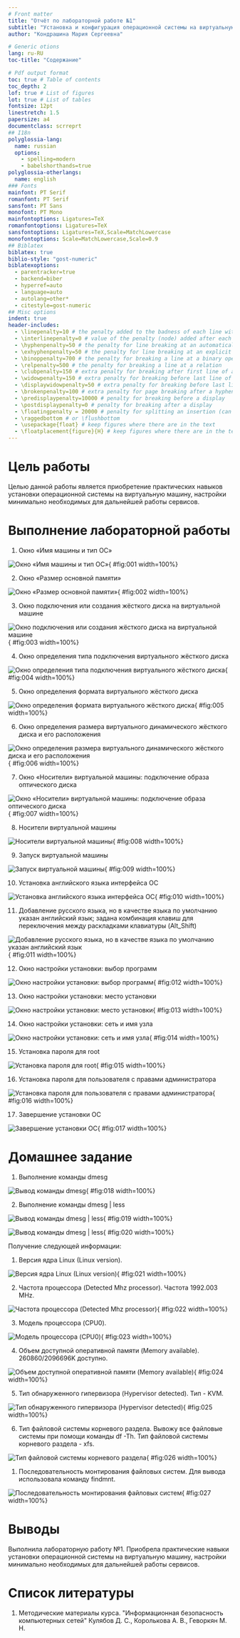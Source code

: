 ```yaml
---
# Front matter
title: "Отчёт по лабораторной работе №1"
subtitle: "Установка и конфигурация операционной системы на виртуальную машину"
author: "Кондрашина Мария Сергеевна"

# Generic otions
lang: ru-RU
toc-title: "Содержание"

# Pdf output format
toc: true # Table of contents
toc_depth: 2
lof: true # List of figures
lot: true # List of tables
fontsize: 12pt
linestretch: 1.5
papersize: a4
documentclass: scrreprt
## I18n
polyglossia-lang:
  name: russian
  options:
	- spelling=modern
	- babelshorthands=true
polyglossia-otherlangs:
  name: english
### Fonts
mainfont: PT Serif
romanfont: PT Serif
sansfont: PT Sans
monofont: PT Mono
mainfontoptions: Ligatures=TeX
romanfontoptions: Ligatures=TeX
sansfontoptions: Ligatures=TeX,Scale=MatchLowercase
monofontoptions: Scale=MatchLowercase,Scale=0.9
## Biblatex
biblatex: true
biblio-style: "gost-numeric"
biblatexoptions:
  - parentracker=true
  - backend=biber
  - hyperref=auto
  - language=auto
  - autolang=other*
  - citestyle=gost-numeric
## Misc options
indent: true
header-includes:
  - \linepenalty=10 # the penalty added to the badness of each line within a paragraph (no associated penalty node) Increasing the value makes tex try to have fewer lines in the paragraph.
  - \interlinepenalty=0 # value of the penalty (node) added after each line of a paragraph.
  - \hyphenpenalty=50 # the penalty for line breaking at an automatically inserted hyphen
  - \exhyphenpenalty=50 # the penalty for line breaking at an explicit hyphen
  - \binoppenalty=700 # the penalty for breaking a line at a binary operator
  - \relpenalty=500 # the penalty for breaking a line at a relation
  - \clubpenalty=150 # extra penalty for breaking after first line of a paragraph
  - \widowpenalty=150 # extra penalty for breaking before last line of a paragraph
  - \displaywidowpenalty=50 # extra penalty for breaking before last line before a display math
  - \brokenpenalty=100 # extra penalty for page breaking after a hyphenated line
  - \predisplaypenalty=10000 # penalty for breaking before a display
  - \postdisplaypenalty=0 # penalty for breaking after a display
  - \floatingpenalty = 20000 # penalty for splitting an insertion (can only be split footnote in standard LaTeX)
  - \raggedbottom # or \flushbottom
  - \usepackage{float} # keep figures where there are in the text
  - \floatplacement{figure}{H} # keep figures where there are in the text
---
```


# Цель работы

Целью данной работы является приобретение практических навыков установки операционной системы на виртуальную машину, настройки минимально необходимых для дальнейшей работы сервисов.

# Выполнение лабораторной работы

1. Окно «Имя машины и тип ОС»

![Окно «Имя машины и тип ОС»](1.png){ #fig:001 width=100%}

2.  Окно «Размер основной памяти»

![Окно «Размер основной памяти»](2.png){ #fig:002 width=100%}

3. Окно подключения или создания жёсткого диска на виртуальной машине

![Окно подключения или создания жёсткого диска на виртуальной машине](3.png){ #fig:003 width=100%}

4.  Окно определения типа подключения виртуального жёсткого диска

![ Окно определения типа подключения виртуального жёсткого диска](4.png){ #fig:004 width=100%}

5. Окно определения формата виртуального жёсткого диска

![Окно определения формата виртуального жёсткого диска](5.png){ #fig:005 width=100%}

6. Окно определения размера виртуального динамического жёсткого
диска и его расположения

![Окно определения размера виртуального динамического жёсткого диска и его расположения](6.png){ #fig:006 width=100%}

7.  Окно «Носители» виртуальной машины: подключение образа оптического диска

![ Окно «Носители» виртуальной машины: подключение образа оптического диска](7.png){ #fig:007 width=100%}

8. Носители виртуальной машины

![Носители виртуальной машины](8.png){ #fig:008 width=100%}

9. Запуск виртуальной машины

![ Запуск виртуальной машины](9.png){ #fig:009 width=100%}

10. Установка английского языка интерфейса ОС

![Установка английского языка интерфейса ОС](10.png){ #fig:010 width=100%}

11. Добавление русского языка, но в качестве языка по умолчанию
указан английский язык; задана комбинация клавиш для переключения
между раскладками клавиатуры (Alt_Shift)

![Добавление русского языка, но в качестве языка по умолчанию указан английский язык](11.png){ #fig:011 width=100%}

12. Окно настройки установки: выбор программ

![Окно настройки установки: выбор программ](12.png){ #fig:012 width=100%}

13. Окно настройки установки: место установки

![Окно настройки установки: место установки](13.png){ #fig:013 width=100%}

14. Окно настройки установки: сеть и имя узла

![Окно настройки установки: сеть и имя узла](14.png){ #fig:014 width=100%}

15. Установка пароля для root

![Установка пароля для root](15.png){ #fig:015 width=100%}

16. Установка пароля для пользователя с правами администратора

![ Установка пароля для пользователя с правами администратора](16.png){ #fig:016 width=100%}

17. Завершение установки ОС

![ Завершение установки ОС](17.png){ #fig:017 width=100%}

# Домашнее задание

1. Выполнение команды dmesg

![Вывод команды dmesg](19.png){ #fig:018 width=100%}

2. Выполнение команды dmesg | less

![Вывод команды dmesg | less](21.png){ #fig:019 width=100%}

![Вывод команды dmesg | less](20.png){ #fig:020 width=100%}

Получение следующей информации:

1. Версия ядра Linux (Linux version).

![Версия ядра Linux (Linux version)](22.png){ #fig:021 width=100%}

2. Частота процессора (Detected Mhz processor). Частота 1992.003 MHz.

![Частота процессора (Detected Mhz processor)](23.png){ #fig:022 width=100%}

3. Модель процессора (CPU0).

![Модель процессора (CPU0)](24.png){ #fig:023 width=100%}

4. Объем доступной оперативной памяти (Memory available). 260860/2096696K доступно.

![Объем доступной оперативной памяти (Memory available)](25.png){ #fig:024 width=100%}

5. Тип обнаруженного гипервизора (Hypervisor detected). Тип - KVM.

![Тип обнаруженного гипервизора (Hypervisor detected)](26.png){ #fig:025 width=100%}

6. Тип файловой системы корневого раздела. Вывожу все файловые системы при помощи команды df -Th. Тип файловой системы корневого раздела - xfs.

![Тип файловой системы корневого раздела](27.png){ #fig:026 width=100%}

1. Последовательность монтирования файловых систем. Для вывода использовала команду findmnt.

![Последовательность монтирования файловых систем](30.png){ #fig:027 width=100%}

# Выводы

Выполнила лабораторную работу №1. Приобрела практические навыки
установки операционной системы на виртуальную машину, настройки минимально необходимых для дальнейшей работы сервисов.

# Список литературы

1. Методические материалы курса. "Информационная безопасность компьютерных сетей" Кулябов Д. С., Королькова А. В., Геворкян М. Н.